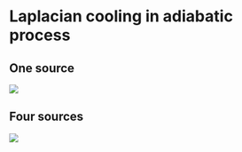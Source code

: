 # Laplacian cooling in adiabatic process 

## One source 
![](cooling-1-source.gif)

## Four sources 
![](cooling-4-source.gif)
